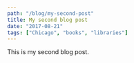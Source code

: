 ```yaml
---
path: "/blog/my-second-post"
title: My second blog post
date: "2017-08-21"
tags: ["Chicago", "books", "libraries"]
---
```


This is my second blog post.
